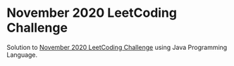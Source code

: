 # November 2020 LeetCoding Challenge
Solution to [November 2020 LeetCoding Challenge](https://leetcode.com/explore/challenge/card/november-leetcoding-challenge/) using Java Programming Language.
